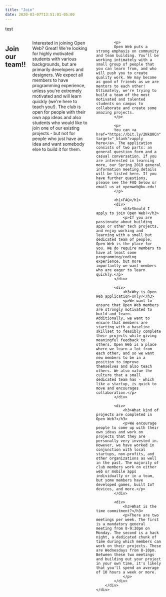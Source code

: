 ```yaml
---
title: "Join"
date: 2020-03-07T13:51:01-05:00
---
```


test

<section class="content">
    <div class="row">
        <div class="columns medium-7 medium-offset-1">
            <h1>Join our team!!</h1>
            <p>
            Interested in joining Open Web? Great! We're looking for highly motivated students with various backgrounds, but are primarily developers and designers. We expect all members to have programming experience, unless you're extremely motivated and will learn quickly (we're here to teach you!). The club is open for people with their own app ideas and also students who would like to join one of our existing projects - but not for people who just have an idea and want somebody else to build it for them.
            </p>

            <p>
            Open Web puts a strong emphasis on community and team building. You’ll be working intimately with a small group of people that you can learn from, and who will push you to create quality work. We may become as good of friends as we are mentors to each other! Ultimately, we're trying to build a team of the most motivated and talented students on campus to collaborate and create some amazing projects.
            </p>

            <p>
            You can <a href="https://bit.ly/2NkQ0Cn" target="_blank">apply here</a>. The application consists of two parts: an general question form and a casual conversation. If you are interested in learning more, our Spring 2019 general information meeting details will be listed here. If you have further questions, please see the FAQ below or email us at openweb@bu.edu!
            </p>
            
            <h1>FAQ</h1>
            <div>
                <h3>Should I apply to join Open Web?</h3>
                <p>If you are passionate about building apps or other tech projects, and enjoy working and learning with a small but dedicated team of people, Open Web is the place for you. We do require members to have at least some programming/coding experience, but more importantly we want members who are eager to learn quickly.</p>
            </div>
                
            <div>
                <h3>Why is Open Web application-only?</h3>
                <p>We want to ensure that Open Web members are strongly motivated to build and learn. Additionally, we want to ensure that members are starting with a baseline skillset to feasibly complete their projects while giving meaningful feedback to others. Open Web is a place where we learn a lot from each other, and so we want new members to be in a position to improve themselves and also teach others. We also value the culture that a small dedicated team has - which like a startup, is quick to move and encourages collaboration.</p>
            </div>
            
            <div>
                <h3>What kind of projects are completed in Open Web?</h3>
                <p>We encourage people to come up with their own ideas and work on projects that they are personally very invested in. However, we have worked in conjunction with local startups, non-profits, and other organizations as well in the past. The majority of club members work on either web or mobile apps individually or in a team, but some members have developed games, built IoT devices, and more.</p>
            </div>
            
            <div>
                <h3>What is the time commitment?</h3>
                <p>There are two meetings per week. The first is a mandatory general meeting from 8-9:30pm on Monday. The second is a hack night, a dedicated chunk of time during which members can work on their projects. These are Wednesdays from 8-10pm. Between these two meetings and building out your project in your own time, it's likely that you'll spend an average of 10 hours a week or more.
                </p>
            </div>
        </div>
    </div>
</section>
